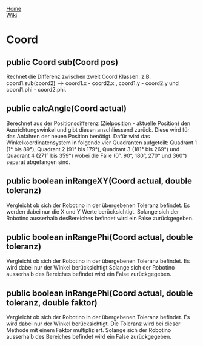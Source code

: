 [Home](home)  
[Wiki](WikiSolidus)  

Coord
===================

public Coord sub(Coord pos)
-----------
Rechnet die Differenz zwischen zweit Coord Klassen. z.B. coord1.sub(coord2) ==> coord1.x - coord2.x , coord1.y - coord2.y und coord1.phi - coord2.phi.

public calcAngle(Coord actual)
-----------
Berechnet aus der Positionsdifferenz (Zielposition - aktuelle Position) den Ausrichtungswinkel und gibt diesen anschliessend zurück. Diese wird für das Anfahren der neuen Position benötigt. Dafür wird das Winkelkoordinatensystem in folgende vier Quadranten aufgeteilt: Quadrant 1 (1° bis 89°), Quadrant 2 (91° bis 179°), Quadrant 3 (181° bis 269°) und Quadrant 4 (271° bis 359°) wobei die Fälle (0°, 90°, 180°, 270° und 360°) separat abgefangen sind.

public boolean inRangeXY(Coord actual, double toleranz)
-----------
Vergleicht ob sich der Robotino in der übergebenen Toleranz befindet. Es werden dabei nur die X und Y Werte berücksichtigt. Solange sich der Robotino ausserhalb desBereiches befindet wird ein False zurückgegeben.

public boolean inRangePhi(Coord actual, double toleranz)
-----------
Vergleicht ob sich der Robotino in der übergebenen Toleranz befindet. Es wird dabei nur der Winkel berücksichtigt Solange sich der Robotino ausserhalb des Bereiches befindet wird ein False zurückgegeben.

public boolean inRangePhi(Coord actual, double toleranz, double faktor)
-----------
Vergleicht ob sich der Robotino in der übergebenen Toleranz befindet. Es wird dabei nur der Winkel berücksichtigt. Die Toleranz wird bei dieser Methode mit einem Faktor multipliziert. Solange sich der Robotino ausserhalb des Bereiches befindet wird ein False zurückgegeben.





